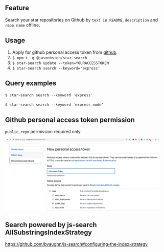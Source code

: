 ## Feature

Search your star repositories on Github by `text in README`, `description` and `repo name` offline.

## Usage

1. Apply for github personal access token from [github](https://help.github.com/en/articles/creating-a-personal-access-token-for-the-command-line).
2. `$ npm i -g @jasonhsieh/star-search`
3. `$ star-search update --token=YOURACCESSTOKEN`
4. `$ star-search search --keyword='express'`

## Query examples

`$ star-search search --keyword 'express'`

`$ star-search search --keyword 'express node'`

## Github personal access token permission

`public_repo` permission required only

![github-token](screenshots/github-personal-access-token-auth.png)

## Search powered by js-search AllSubstringsIndexStrategy

https://github.com/bvaughn/js-search#configuring-the-index-strategy

